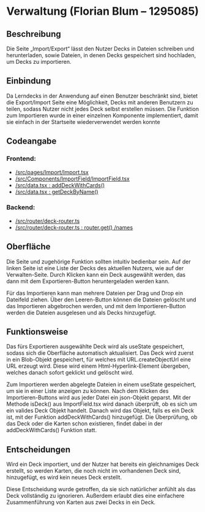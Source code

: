 # Verwaltung (Florian Blum – 1295085)

## Beschreibung
Die Seite „Import/Export“ lässt den Nutzer Decks in Dateien schreiben und herunterladen, sowie Dateien, in denen Decks gespeichert sind hochladen, um Decks zu importieren.

## Einbindung
Da Lerndecks in der Anwendung auf einen Benutzer beschränkt sind, bietet die Export/Import Seite eine Möglichkeit, Decks mit anderen Benutzern zu teilen, sodass Nutzer nicht jedes Deck selbst erstellen müssen.
Die Funktion zum Importieren wurde in einer einzelnen Komponente implementiert, damit sie einfach in der Startseite wiederverwendet werden konnte 

## Codeangabe

### Frontend:
- [/src/pages/Import/Import.tsx ](https://github.com/mohid-1311/Flashcards/blob/main/Frontend/src/pages/Import/Import.tsx)
- [/src/Components/ImportField/ImportField.tsx ](https://github.com/mohid-1311/Flashcards/blob/main/Frontend/src/Components/ImportField/ImportField.tsx)
- [/src/data.tsx : addDeckWithCards() ](https://github.com/mohid-1311/Flashcards/blob/main/Frontend/src/data.tsx#L184)
- [/src/data.tsx : getDeckByName() ](https://github.com/mohid-1311/Flashcards/blob/dfa5a3ff833eb12fb77426e4315a2b60127403d6/Frontend/src/data.tsx#L113)
### Backend:
- [/src/router/deck-router.ts](https://github.com/mohid-1311/Flashcards/blob/main/Backend/src/router/deck-router.ts)
- [/src/router/deck-router.ts : router.get() /names ](https://github.com/mohid-1311/Flashcards/blob/main/Backend/src/router/deck-router.ts#L30)

## Oberfläche
Die Seite und zugehörige Funktion sollten intuitiv bedienbar sein. Auf der linken Seite ist eine Liste der Decks des aktuellen Nutzers, wie auf der Verwalten-Seite. Durch Klicken kann ein Deck ausgewählt werden, das dann mit dem Exportieren-Button heruntergeladen werden kann. 

Für das Importieren kann man mehrere Dateien per Drag und Drop ein Dateifeld ziehen. Über den Leeren-Button können die Dateien gelöscht und das Importieren abgebrochen werden, und mit dem Importieren-Button werden die Dateien ausgelesen und als Decks hinzugefügt.

## Funktionsweise
Das fürs Exportieren ausgewählte Deck wird als useState gespeichert, sodass sich die Oberfläche automatisch aktualisiert. Das Deck wird zuerst in ein Blob-Objekt gespeichert, für welches mit URL.createObjectUrl eine URL erzeugt wird. Diese wird einem Html-Hyperlink-Element übergeben, welches danach sofort geklickt und gelöscht wird.

Zum Importieren werden abgelegte Dateien in einem useState gespeichert, um sie in einer Liste anzeigen zu können. Nach dem Klicken des Importieren-Buttons wird aus jeder Datei ein json-Objekt geparst. Mit der Methode isDeck() aus ImportField.tsx wird danach überprüft, ob es sich um ein valides Deck Objekt handelt. Danach wird das Objekt, falls es ein Deck ist, mit der Funktion addDeckWithCards() hinzugefügt. Die Überprüfung, ob das Deck oder die Karten schon existieren, findet dabei in der addDeckWithCards() Funktion statt.

## Entscheidungen
Wird ein Deck importiert, und der Nutzer hat bereits ein gleichnamiges Deck erstellt, so werden Karten, die noch nicht im vorhandenen Deck sind, hinzugefügt, es wird kein neues Deck erstellt.

Diese Entscheidung wurde getroffen, da sie sich natürlicher anfühlt als das Deck vollständig zu ignorieren. Außerdem erlaubt dies eine einfachere Zusammenführung von Karten aus zwei Decks in ein Deck.

